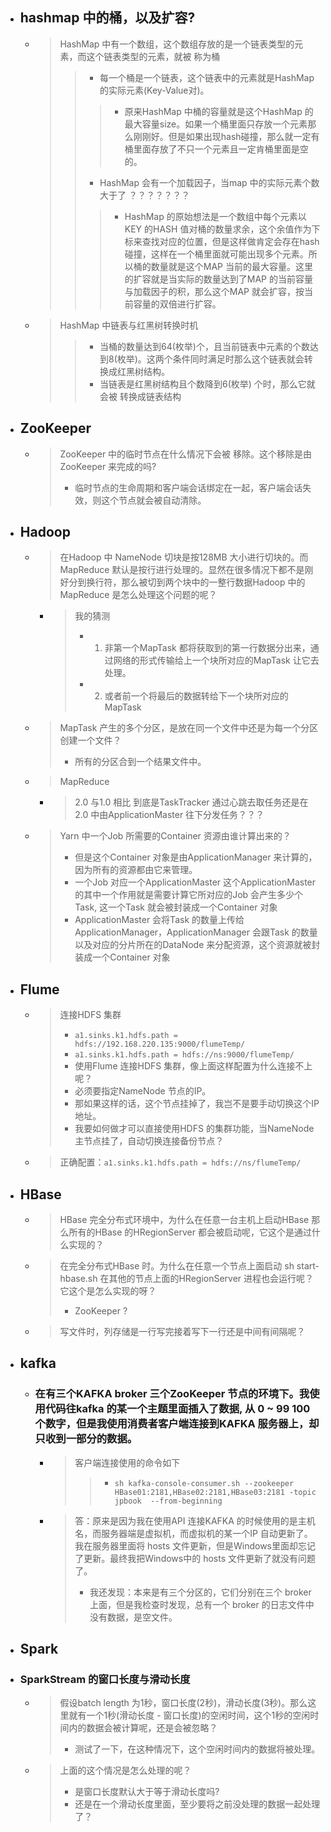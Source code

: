 
- ## hashmap 中的桶，以及扩容?
    - > HashMap 中有一个数组，这个数组存放的是一个链表类型的元素，而这个链表类型的元素，就被 称为桶
        >> - 每一个桶是一个链表，这个链表中的元素就是HashMap 的实际元素(Key-Value对)。
        >>> - 原来HashMap 中桶的容量就是这个HashMap 的最大容量size。如果一个桶里面只存放一个元素那么刚刚好。但是如果出现hash碰撞，那么就一定有桶里面存放了不只一个元素且一定肯桶里面是空的。
        >> - HashMap 会有一个加载因子，当map 中的实际元素个数大于了  ？？？？？？？
        >>> - HashMap 的原始想法是一个数组中每个元素以KEY 的HASH 值对桶的数量求余，这个余值作为下标来查找对应的位置，但是这样做肯定会存在hash碰撞，这样在一个桶里面就可能出现多个元素。所以桶的数量就是这个MAP 当前的最大容量。这里的扩容就是当实际的数量达到了MAP 的当前容量与加载因子的积，那么这个MAP 就会扩容，按当前容量的双倍进行扩容。

    - > HashMap 中链表与红黑树转换时机
        >> - 当桶的数量达到64(枚举)个，且当前链表中元素的个数达到8(枚举)。这两个条件同时满足时那么这个链表就会转换成红黑树结构。
        >> - 当链表是红黑树结构且个数降到6(枚举) 个时，那么它就会被 转换成链表结构

- ## ZooKeeper
    - > ZooKeeper 中的临时节点在什么情况下会被 移除。这个移除是由ZooKeeper 来完成的吗?
        > - 临时节点的生命周期和客户端会话绑定在一起，客户端会话失效，则这个节点就会被自动清除。

- ## Hadoop
    - > 在Hadoop 中 NameNode 切块是按128MB 大小进行切块的。而MapReduce 默认是按行进行处理的。显然在很多情况下都不是刚好分到换行符，那么被切到两个块中的一整行数据Hadoop 中的MapReduce  是怎么处理这个问题的呢？
        - > 我的猜测
            > - 1. 非第一个MapTask 都将获取到的第一行数据分出来，通过网络的形式传输给上一个块所对应的MapTask 让它去处理。
            > - 2. 或者前一个将最后的数据转给下一个块所对应的MapTask

    - > MapTask 产生的多个分区，是放在同一个文件中还是为每一个分区创建一个文件？
        > - 所有的分区合到一个结果文件中。

    - > MapReduce
        - > 2.0 与1.0 相比 到底是TaskTracker 通过心跳去取任务还是在2.0 中由ApplicationMaster 往下分发任务？？？


    - > Yarn 中一个Job 所需要的Container 资源由谁计算出来的？
		> - 但是这个Container 对象是由ApplicationManager 来计算的，因为所有的资源都由它来管理。
		> - 一个Job 对应一个ApplicationMaster 这个ApplicationMaster 的其中一个作用就是需要计算它所对应的Job 会产生多少个Task, 这一个Task 就会被封装成一个Container 对象
		> - ApplicationMaster 会将Task 的数量上传给ApplicationManager，ApplicationManager 会跟Task 的数量以及对应的分片所在的DataNode 来分配资源，这个资源就被封装成一个Container 对象


- ## Flume
    - > 连接HDFS 集群
        > - `a1.sinks.k1.hdfs.path = hdfs://192.168.220.135:9000/flumeTemp/`
        > - `a1.sinks.k1.hdfs.path = hdfs://ns:9000/flumeTemp/`
        > - 使用Flume 连接HDFS 集群，像上面这样配置为什么连接不上呢？
        > - 必须要指定NameNode 节点的IP。
        > - 那如果这样的话，这个节点挂掉了，我岂不是要手动切换这个IP地址。
        > - 我要如何做才可以直接使用HDFS 的集群功能，当NameNode 主节点挂了，自动切换连接备份节点？
    - > 正确配置：`a1.sinks.k1.hdfs.path = hdfs://ns/flumeTemp/`

- ## HBase
    - > HBase 完全分布式环境中，为什么在任意一台主机上启动HBase 那么所有的HBase 的HRegionServer 都会被启动呢，它这个是通过什么实现的？
    - > 在完全分布式HBase 时。为什么在任意一个节点上面启动 sh start-hbase.sh 在其他的节点上面的HRegionServer 进程也会运行呢？它这个是怎么实现的呀？
        > - ZooKeeper ?
    - > 写文件时，列存储是一行写完接着写下一行还是中间有间隔呢？






- ## kafka
    - ### 在有三个KAFKA broker 三个ZooKeeper 节点的环境下。我使用代码往kafka 的某一个主题里面插入了数据, 从 0 ~ 99 100 个数字，但是我使用消费者客户端连接到KAFKA 服务器上，却只收到一部分的数据。
        - >  客户端连接使用的命令如下
            >> - `sh kafka-console-consumer.sh --zookeeper HBase01:2181,HBase02:2181,HBase03:2181 -topic  jpbook  --from-beginning`
        - > 答：原来是因为我在使用API 连接KAFKA 的时候使用的是主机名，而服务器端是虚拟机，而虚拟机的某一个IP 自动更新了。我在服务器里面将 hosts 文件更新，但是Windows里面却忘记了更新。最终我把Windows中的 hosts 文件更新了就没有问题了。
            > - 我还发现：本来是有三个分区的，它们分别在三个 broker  上面，但是我检查时发现，总有一个 broker 的日志文件中没有数据，是空文件。

- ## Spark
- ### SparkStream 的窗口长度与滑动长度
    - > 假设batch length 为1秒，窗口长度(2秒)，滑动长度(3秒)。那么这里就有一个1秒(滑动长度 - 窗口长度)的空闲时间，这个1秒的空闲时间内的数据会被计算呢，还是会被忽略？
        > - 测试了一下，在这种情况下，这个空闲时间内的数据将被处理。
    - > 上面的这个情况是怎么处理的呢？
        > - 是窗口长度默认大于等于滑动长度吗?
        > - 还是在一个滑动长度里面，至少要将之前没处理的数据一起处理了？



